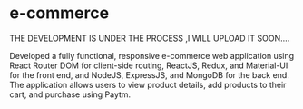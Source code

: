 # e-commerce

THE DEVELOPMENT IS UNDER THE PROCESS ,I WILL UPLOAD IT SOON....

Developed a fully functional, responsive e-commerce web application using React Router DOM for client-side routing, ReactJS, Redux, and Material-UI for the front end, and NodeJS, ExpressJS, and MongoDB for the back end. The application allows users to view product details, add products to their cart, and purchase using Paytm. 
